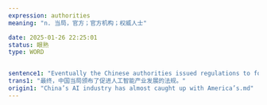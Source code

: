 ```yaml
---
expression: authorities
meaning: "n. 当局，官方；官方机构；权威人士"

date: 2025-01-26 22:25:01
status: 眼熟
type: WORD


sentence1: "Eventually the Chinese authorities issued regulations to foster the AI industry."
trans1: "最终，中国当局颁布了促进人工智能产业发展的法规。"
origin1: "China’s AI industry has almost caught up with America’s.md"
---
```

